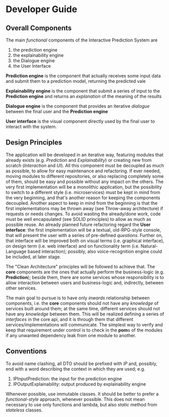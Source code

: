 Developer Guide
===============

Overall Components
------------------
The main *functional* components of the Interactive Prediction System are
1. the prediction engine
2. the explainability engine
3. the Dialogue engine
4. the User Interface

**Prediction engine** is the component that actually receives some input data and submit them to a prediction model, returning the predicted vale

**Explainability engine** is the component that submit a series of input to the **Prediction engine** and returns an *explanation* of the meaning of the results

**Dialogue engine** is the component that provides an iterative *dialogue* between the final user and the **Prediction engine**

**User interface** is the visual component directly used by the final user to interact with the system.

Design Principles
-----------------

The application will be developed in an iterative way, featuring modules that already exists (e.g. *Prediction* and *Explainability*) or creating new from scratch (*Interaction* and *UI*).
All this component must be decoupled as much as possible, to allow for easy maintenance and refactoring. If ever needed, moving modules to different repositories, or also replacing completely some of them, should be easy and possible without any impact on the others.
The very first implementation will be a monolithic application, but the possibility to switch to a different style (i.e. microservices) must be kept in mind from the very beginning, and that's another reason for keeping the components decoupled.
Another aspect to keep in mind from the beginning is that the first implementations may be thrown away (see Throw-away architecture) if requests or needs changes. To avoid wasting the already/done work, code must be well encapsulated (see SOLID principles) to allow as much as possible reuse.
An already planned future refactoring regard the **User interface**: the first implementation will be a textual, old-RPG-style console, that will present the user with a series of pre-defined *questions*. Further on, that interface will be improved both on visual terms (i.e. graphical interface), on design term (i.e. web interface) and on functionality term (i.e. Natural-Language based interaction); possibly, also voice-recognition engine could be included, at later stage. 

The "Clean Architecture" principles will be followed to achieve that. The **core** components are the ones that actually perform the business-logic (e.g. **Prediction**); beside them, there are some services whose responsibility is to allow interaction between users and business-logic and, indirectly, between other services. 

The main goal to pursue is to have only *inwards* relationship between components, i.e. the **core** components should not have any *knowledge* of services built around them; at the same time, different services should not have any *knowledge* between them. This will be realized defining a series of *interfaces* in the core api, and it is through them that different services/implementations will communicate.
The simplest way to verify and keep that requirement under control is to check in the **pom**s of the modules if any unwanted dependency leak from one module to another.

Conventions
-----------
To avoid name clashing, all DTO should be prefixed with *IP* and, possibly, end with a word describing the context in which they are used; e.g.

1. IPInputPrediction: the input for the prediction engine
2. IPOutputExplainability: output produced by explainability engine

Whenever possible, use immutable classes.
It should be better to prefer a *functional-style* approach, whenever possible. This does not mean necessary to use only functions and lambda, but also *static* method from *stateless* classes.




